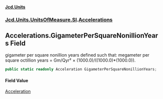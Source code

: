 #### [Jcd.Units](index.md 'index')
### [Jcd.Units.UnitsOfMeasure.SI](Jcd.Units.UnitsOfMeasure.SI.md 'Jcd.Units.UnitsOfMeasure.SI').[Accelerations](Accelerations.md 'Jcd.Units.UnitsOfMeasure.SI.Accelerations')

## Accelerations.GigameterPerSquareNonillionYears Field

gigameter per square nonillion years defined such that: megameter per square octillion years = Gm/Qyr² ×
(1000.0)/((1000.0)*(1000.0)).

```csharp
public static readonly Acceleration GigameterPerSquareNonillionYears;
```

#### Field Value
[Acceleration](Acceleration.md 'Jcd.Units.UnitTypes.Acceleration')